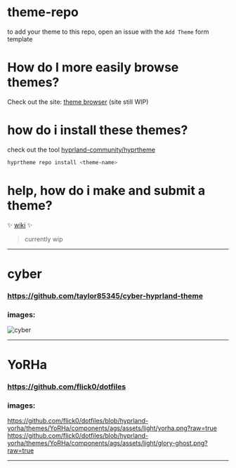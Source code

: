 # theme-repo

to add your theme to this repo, open an issue with the `Add Theme` form template

# How do I more easily browse themes?
Check out the site: [theme browser](https://hyprland-community.github.io/themes.html) (site still WIP)

# how do i install these themes?

check out the tool [hyprland-community/hyprtheme](https://github.com/hyprland-community/hyprtheme)
```bash
hyprtheme repo install <theme-name>
```

# help, how do i make and submit a theme?
✨ [wiki](https://github.com/hyprland-community/theme-repo/wiki) ✨ 
> currently wip

<hr>


# cyber
### https://github.com/taylor85345/cyber-hyprland-theme

### images:

![cyber](https://user-images.githubusercontent.com/36456160/205144772-bc832650-15e6-4304-9c65-fe7ce7f73e83.png)

 <hr>


# YoRHa
### https://github.com/flick0/dotfiles

### images:

https://github.com/flick0/dotfiles/blob/hyprland-yorha/themes/YoRHa/components/ags/assets/light/yorha.png?raw=true
https://github.com/flick0/dotfiles/blob/hyprland-yorha/themes/YoRHa/components/ags/assets/light/glory-ghost.png?raw=true

 <hr>
